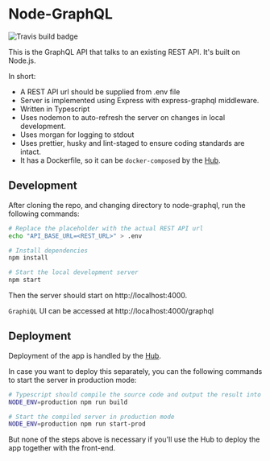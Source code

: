# Node-GraphQL

![Travis build badge](https://api.travis-ci.org/scriptype/graphql-presentation-node-graphql.svg?branch=master&status=passed)

This is the GraphQL API that talks to an existing REST API. It's built on Node.js.

In short:

- A REST API url should be supplied from .env file
- Server is implemented using Express with express-graphql middleware.
- Written in Typescript
- Uses nodemon to auto-refresh the server on changes in local development.
- Uses morgan for logging to stdout
- Uses prettier, husky and lint-staged to ensure coding standards are intact.
- It has a Dockerfile, so it can be `docker-compose`d by the [Hub](https://github.com/scriptype/graphql-presentation-hub).

## Development

After cloning the repo, and changing directory to node-graphql, run the following commands:

```sh
# Replace the placeholder with the actual REST API url
echo "API_BASE_URL=<REST_URL>" > .env

# Install dependencies
npm install

# Start the local development server
npm start
```

Then the server should start on http://localhost:4000.

`GraphiQL` UI can be accessed at http://localhost:4000/graphql

## Deployment

Deployment of the app is handled by the [Hub](https://github.com/scriptype/graphql-presentation-hub).

In case you want to deploy this separately, you can the following commands to
start the server in production mode:

```sh
# Typescript should compile the source code and output the result into build folder
NODE_ENV=production npm run build

# Start the compiled server in production mode
NODE_ENV=production npm run start-prod
```

But none of the steps above is necessary if you'll use the Hub to deploy the app
together with the front-end.
